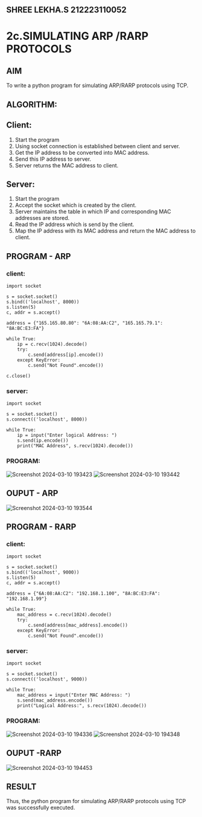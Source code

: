 ## SHREE LEKHA.S 212223110052
# 2c.SIMULATING ARP /RARP PROTOCOLS
## AIM
To write a python program for simulating ARP/RARP protocols using TCP.
## ALGORITHM:
## Client:
1. Start the program
2. Using socket connection is established between client and server.
3. Get the IP address to be converted into MAC address.
4. Send this IP address to server.
5. Server returns the MAC address to client.
## Server:
1. Start the program
2. Accept the socket which is created by the client.
3. Server maintains the table in which IP and corresponding MAC addresses are
stored.
4. Read the IP address which is send by the client.
5. Map the IP address with its MAC address and return the MAC address to client.

## PROGRAM - ARP
### client:
```
import socket

s = socket.socket()
s.bind(('localhost', 8000))
s.listen(5)
c, addr = s.accept()

address = {"165.165.80.80": "6A:08:AA:C2", "165.165.79.1": "8A:BC:E3:FA"}

while True:
    ip = c.recv(1024).decode()
    try:
        c.send(address[ip].encode())
    except KeyError:
        c.send("Not Found".encode())

c.close()
```
### server:
```
import socket

s = socket.socket()
s.connect(('localhost', 8000))

while True:
    ip = input("Enter logical Address: ")
    s.send(ip.encode())
    print("MAC Address", s.recv(1024).decode())
```
### PROGRAM:
![Screenshot 2024-03-10 193423](https://github.com/SHREELEKHAS/2c.ARP_RARP_PROTOCOLS/assets/149768910/ffde1142-7c53-4d4b-a4d9-a466ac893d2c)
![Screenshot 2024-03-10 193442](https://github.com/SHREELEKHAS/2c.ARP_RARP_PROTOCOLS/assets/149768910/c0adab05-511b-4bbc-9d5a-73ca803f1802)

## OUPUT - ARP
![Screenshot 2024-03-10 193544](https://github.com/SHREELEKHAS/2c.ARP_RARP_PROTOCOLS/assets/149768910/fac26237-e2c9-4015-8521-421f820f1572)

## PROGRAM - RARP
### client:
```
import socket

s = socket.socket()
s.bind(('localhost', 9000))
s.listen(5)
c, addr = s.accept()

address = {"6A:08:AA:C2": "192.168.1.100", "8A:BC:E3:FA": "192.168.1.99"}

while True:
    mac_address = c.recv(1024).decode()
    try:
        c.send(address[mac_address].encode())
    except KeyError:
        c.send("Not Found".encode()) 
```
### server:
```
import socket

s = socket.socket()
s.connect(('localhost', 9000))

while True:
    mac_address = input("Enter MAC Address: ")
    s.send(mac_address.encode())
    print("Logical Address:", s.recv(1024).decode())
```

### PROGRAM:
![Screenshot 2024-03-10 194336](https://github.com/SHREELEKHAS/2c.ARP_RARP_PROTOCOLS/assets/149768910/b0db037a-ec1c-443d-83f4-2a93853ca4db)
![Screenshot 2024-03-10 194348](https://github.com/SHREELEKHAS/2c.ARP_RARP_PROTOCOLS/assets/149768910/e671e9c9-1f40-4e97-9bc5-8d64b7915e82)

## OUPUT -RARP
![Screenshot 2024-03-10 194453](https://github.com/SHREELEKHAS/2c.ARP_RARP_PROTOCOLS/assets/149768910/65fd00c1-913a-4b64-86b9-b4fd80aff348)

## RESULT
Thus, the python program for simulating ARP/RARP protocols using TCP was successfully 
executed.
